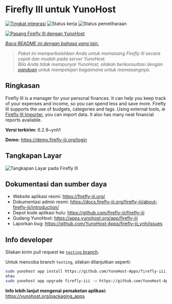 <!--
N.B.: README ini dibuat secara otomatis oleh <https://github.com/YunoHost/apps/tree/master/tools/readme_generator>
Ini TIDAK boleh diedit dengan tangan.
-->

# Firefly III untuk YunoHost

[![Tingkat integrasi](https://apps.yunohost.org/badge/integration/firefly-iii)](https://ci-apps.yunohost.org/ci/apps/firefly-iii/)
![Status kerja](https://apps.yunohost.org/badge/state/firefly-iii)
![Status pemeliharaan](https://apps.yunohost.org/badge/maintained/firefly-iii)

[![Pasang Firefly III dengan YunoHost](https://install-app.yunohost.org/install-with-yunohost.svg)](https://install-app.yunohost.org/?app=firefly-iii)

*[Baca README ini dengan bahasa yang lain.](./ALL_README.md)*

> *Paket ini memperbolehkan Anda untuk memasang Firefly III secara cepat dan mudah pada server YunoHost.*  
> *Bila Anda tidak mempunyai YunoHost, silakan berkonsultasi dengan [panduan](https://yunohost.org/install) untuk mempelajari bagaimana untuk memasangnya.*

## Ringkasan

Firefly III is a manager for your personal finances. It can help you keep track of your expenses and income, so you can spend less and save more. Firefly III supports the use of budgets, categories and tags. Using external tools, ie [Firefly III Importer](https://github.com/YunoHost-Apps/firefly-iii-di_ynh), you can import data. It also has many neat financial reports available.


**Versi terkirim:** 6.2.9~ynh1

**Demo:** <https://demo.firefly-iii.org/login>

## Tangkapan Layar

![Tangkapan Layar pada Firefly III](./doc/screenshots/imac-complete.png)

## Dokumentasi dan sumber daya

- Website aplikasi resmi: <https://firefly-iii.org/>
- Dokumentasi admin resmi: <https://docs.firefly-iii.org/firefly-iii/about-firefly-iii/introduction/>
- Depot kode aplikasi hulu: <https://github.com/firefly-iii/firefly-iii>
- Gudang YunoHost: <https://apps.yunohost.org/app/firefly-iii>
- Laporkan bug: <https://github.com/YunoHost-Apps/firefly-iii_ynh/issues>

## Info developer

Silakan kirim pull request ke [`testing` branch](https://github.com/YunoHost-Apps/firefly-iii_ynh/tree/testing).

Untuk mencoba branch `testing`, silakan dilanjutkan seperti:

```bash
sudo yunohost app install https://github.com/YunoHost-Apps/firefly-iii_ynh/tree/testing --debug
atau
sudo yunohost app upgrade firefly-iii -u https://github.com/YunoHost-Apps/firefly-iii_ynh/tree/testing --debug
```

**Info lebih lanjut mengenai pemaketan aplikasi:** <https://yunohost.org/packaging_apps>
